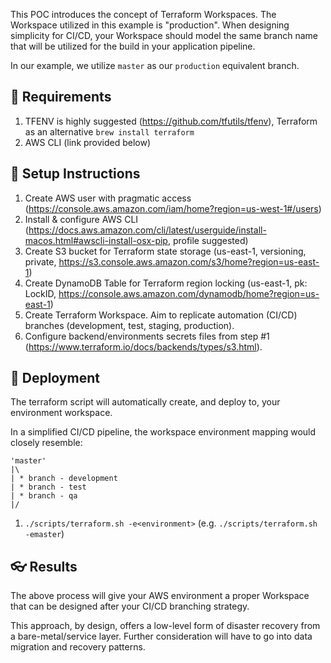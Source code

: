 This POC introduces the concept of Terraform Workspaces. The Workspace utilized in this example is "production". When designing simplicity for CI/CD, your Workspace should model the same branch name that will be utilized for the build in your application pipeline.

In our example, we utilize `master` as our `production` equivalent branch.

## 💩 Requirements

1. TFENV is highly suggested (https://github.com/tfutils/tfenv), Terraform as an alternative
  `brew install terraform`
1. AWS CLI (link provided below)

## 🚀 Setup Instructions

1. Create AWS user with pragmatic access (https://console.aws.amazon.com/iam/home?region=us-west-1#/users)
1. Install & configure AWS CLI (https://docs.aws.amazon.com/cli/latest/userguide/install-macos.html#awscli-install-osx-pip, profile suggested)
1. Create S3 bucket for Terraform state storage (us-east-1, versioning, private, https://s3.console.aws.amazon.com/s3/home?region=us-east-1)
1. Create DynamoDB Table for Terraform region locking (us-east-1, pk: LockID, https://console.aws.amazon.com/dynamodb/home?region=us-east-1)
1. Create Terraform Workspace. Aim to replicate automation (CI/CD) branches (development, test, staging, production).
1. Configure backend/environments secrets files from step #1 (https://www.terraform.io/docs/backends/types/s3.html).


## 🦄 Deployment

The terraform script will automatically create, and deploy to, your environment workspace.

In a simplified CI/CD pipeline, the workspace environment mapping would closely resemble:

```
'master'
|\
| * branch - development
| * branch - test
| * branch - qa
|/
```

1. `./scripts/terraform.sh -e<environment>` (e.g. `./scripts/terraform.sh -emaster`)

## 👓 Results

The above process will give your AWS environment a proper Workspace that can be designed after your CI/CD branching strategy.

This approach, by design, offers a low-level form of disaster recovery from a bare-metal/service layer. Further consideration will have to go into data migration and recovery patterns.
